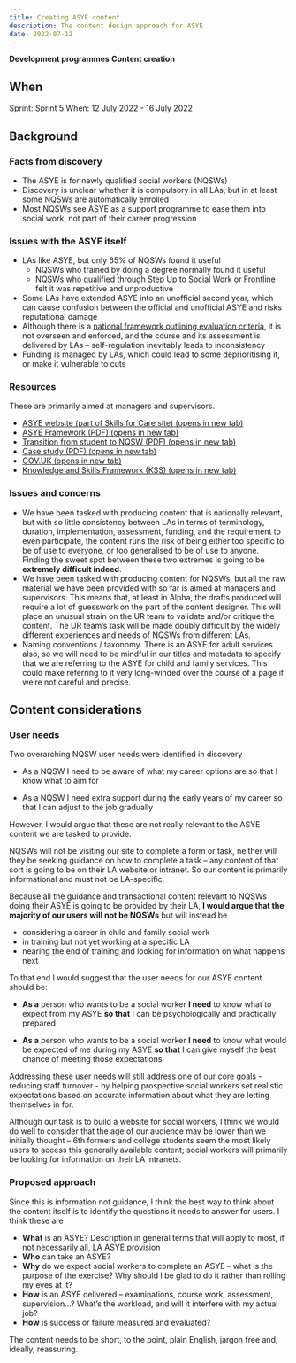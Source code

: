 ```yaml
---
title: Creating ASYE content
description: The content design approach for ASYE
date: 2022-07-12
---
```


<strong class="govuk-tag govuk-tag--blue">Development programmes</strong>&nbsp;<strong class="govuk-tag govuk-tag--orange">Content creation</strong>

## When
Sprint: Sprint 5
When: 12 July 2022 - 16 July 2022

## Background

### Facts from discovery

- The ASYE is for newly qualified social workers (NQSWs)
- Discovery is unclear whether it is compulsory in all LAs, but in at least some NQSWs are automatically enrolled
- Most NQSWs see ASYE as a support programme to ease them into social work, not part of their career progression

### Issues with the ASYE itself

- LAs like ASYE, but only 65% of NQSWs found it useful
  - NQSWs who trained by doing a degree normally found it useful
  - NQSWs who qualified through Step Up to Social Work or Frontline felt it was repetitive and unproductive
- Some LAs have extended ASYE into an unofficial second year, which can cause confusion between the official and unofficial ASYE and risks reputational damage
- Although there is a <a href="https://www.skillsforcare.org.uk/resources/documents/Regulated-professions/Social-work/ASYE/Evaluation-criteria-for-the-ASYE.pdf" target="_blank">national framework outlining evaluation criteria</a>, it is not overseen and enforced, and the course and its assessment is delivered by LAs – self-regulation inevitably leads to inconsistency
- Funding is managed by LAs, which could lead to some deprioritising it, or make it vulnerable to cuts

### Resources

These are primarily aimed at managers and supervisors.

- <a href="https://www.skillsforcare.org.uk/Regulated-professions/Social-work/ASYE/ASYE.aspx" target="_blank">ASYE website (part of Skills for Care site) (opens in new tab)</a>
- <a href="https://www.skillsforcare.org.uk/resources/documents/Regulated-professions/Social-work/ASYE/The-ASYE-framework.pdf" target="_blank">ASYE Framework (PDF) (opens in new tab)</a>
- <a href="https://www.skillsforcare.org.uk/Documents/Learning-and-development/social-work/COVID19/Transition-from-student-to-NQSW-COVID-19-support.pdf" target="_blank">Transition from student to NQSW (PDF) (opens in new tab)</a>
- <a href="https://www.skillsforcare.org.uk/Documents/Learning-and-development/ASYE-adults/Joanne-case-study.pdf" target="_blank">Case study (PDF) (opens in new tab)</a>
- <a href="https://www.gov.uk/government/publications/assessed-and-supported-year-in-employment-asye/assessed-and-supported-year-in-employment" target="_blank">GOV.UK (opens in new tab)</a>
- <a href="https://www.gov.uk/government/publications/knowledge-and-skills-statements-for-child-and-family-social-work" target="_blank">Knowledge and Skills Framework (KSS) (opens in new tab)</a>

### Issues and concerns

- We have been tasked with producing content that is nationally relevant, but with so little consistency between LAs in terms of terminology, duration, implementation, assessment, funding, and the requirement to even participate, the content runs the risk of being either too specific to be of use to everyone, or too generalised to be of use to anyone. Finding the sweet spot between these two extremes is going to be **extremely difficult indeed**.
- We have been tasked with producing content for NQSWs, but all the raw material we have been provided with so far is aimed at managers and supervisors. This means that, at least in Alpha, the drafts produced will require a lot of guesswork on the part of the content designer. This will place an unusual strain on the UR team to validate and/or critique the content. The UR team’s task will be made doubly difficult by the widely different experiences and needs of NQSWs from different LAs.
- Naming conventions / taxonomy. There is an ASYE for adult services also, so we will need to be mindful in our titles and metadata to specify that we are referring to the ASYE for child and family services. This could make referring to it very long-winded over the course of a page if we’re not careful and precise.

## Content considerations

### User needs

Two overarching NQSW user needs were identified in discovery

- As a NQSW
I need to be aware of what my career options are
so that I know what to aim for

- As a NQSW
I need extra support during the early years of my career
so that I can adjust to the job gradually

However, I would argue that these are not really relevant to the ASYE content we are tasked to provide.

NQSWs will not be visiting our site to complete a form or task, neither will they be seeking guidance on how to complete a task – any content of that sort is going to be on their LA website or intranet.  So our content is primarily informational and must not be LA-specific.

Because all the guidance and transactional content relevant to NQSWs doing their ASYE is going to be provided by their LA, **I would argue that the majority of our users will not be NQSWs** but will instead be

- considering a career in child and family social work
- in training but not yet working at a specific LA
- nearing the end of training and looking for information on what happens next

To that end I would suggest that the user needs for our ASYE content should be:

- **As a** person who wants to be a social worker
**I need** to know what to expect from my ASYE
**so that** I can be psychologically and practically prepared

- **As a** person who wants to be a social worker
**I need** to know what would be expected of me during my ASYE
**so that** I can give myself the best chance of meeting those expectations

Addressing these user needs will still address one of our core goals - reducing staff turnover - by helping prospective social workers set realistic expectations based on accurate information about what they are letting themselves in for.

Although our task is to build a website for social workers, I think we would do well to consider that the age of our audience may be lower than we initially thought – 6th formers and college students seem the most likely users to access this generally available content; social workers will primarily be looking for information on their LA intranets.

### Proposed approach

Since this is information not guidance, I think the best way to think about the content itself is to identify the questions it needs to answer for users. I think these are

- **What** is an ASYE?  Description in general terms that will apply to most, if not necessarily all, LA ASYE provision
- **Who** can take an ASYE?
- **Why** do we expect social workers to complete an ASYE – what is the purpose of the exercise? Why should I be glad to do it rather than rolling my eyes at it?
- **How** is an ASYE delivered – examinations, course work, assessment, supervision...? What’s the workload, and will it interfere with my actual job?
- **How** is success or failure measured and evaluated?

The content needs to be short, to the point, plain English, jargon free and, ideally, reassuring.
